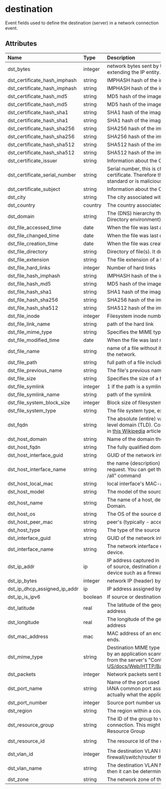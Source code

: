 # destination

Event fields used to define the destination (server) in a network connection event.

## Attributes

| Name | Type | Description | Sample Value |
|:---|:---|:---|:---|
 | dst_bytes | integer | network bytes sent by the dst_ip_addr. Another field can also be provided after extending the IP entity. We can also define the dst_ip_bytes field. | ```100``` |
 | dst_certificate_hash_imphash | string | IMPHASH hash of the image/binary/file | ```2505BD03D7BD285E50CE89CEC02B333B``` |
 | dst_certificate_hash_imphash | string | IMPHASH hash of the image/binary/file | ```2505BD03D7BD285E50CE89CEC02B333B``` |
 | dst_certificate_hash_md5 | string | MD5 hash of the image/binary/file | ```6A255BEBF3DBCD13585538ED47DBAFD7``` |
 | dst_certificate_hash_md5 | string | MD5 hash of the image/binary/file | ```6A255BEBF3DBCD13585538ED47DBAFD7``` |
 | dst_certificate_hash_sha1 | string | SHA1 hash of the image/binary/file | ```B0BF5AC2E81BBF597FAD5F349FEEB32CAC449FA2``` |
 | dst_certificate_hash_sha1 | string | SHA1 hash of the image/binary/file | ```B0BF5AC2E81BBF597FAD5F349FEEB32CAC449FA2``` |
 | dst_certificate_hash_sha256 | string | SHA256 hash of the image/binary/file | ```4668BB2223FFB983A5F1273B9E3D9FA2C5CE4A0F1FB18CA5C1B285762020073C``` |
 | dst_certificate_hash_sha256 | string | SHA256 hash of the image/binary/file | ```4668BB2223FFB983A5F1273B9E3D9FA2C5CE4A0F1FB18CA5C1B285762020073C``` |
 | dst_certificate_hash_sha512 | string | SHA512 hash of the image/binary/file | ```1AD1D79F85D8F6A50EA282F63898D652661DAA0C1FD361C22647CABC98A70E8CBCE83200D579D10DD0A3D46BE9496DCDFDDF28B0C5E9709343B032A8796FBECB``` |
 | dst_certificate_hash_sha512 | string | SHA512 hash of the image/binary/file | ```1AD1D79F85D8F6A50EA282F63898D652661DAA0C1FD361C22647CABC98A70E8CBCE83200D579D10DD0A3D46BE9496DCDFDDF28B0C5E9709343B032A8796FBECB``` |
 | dst_certificate_issuer | string | Information about the CA that issued the certificate | ```CN=neu5ron.local,OU=Admin``` |
 | dst_certificate_serial_number | string | Serial number, this is chosen by the CA (certificate authority) which issued the certificate. Therefore this can relatively be arbritary if the CA does not follow a standard or is malicious. | ```5157550``` |
 | dst_certificate_subject | string | Information about the CA that issued the certificate | ```CN=natetoken,OU=Admin,DC=neu5ron,DC=local``` |
 | dst_city | string | The city associated with the destination IP address | ```Burlington``` |
 | dst_country | country | The country associated with the destination IP address | ```USA``` |
 | dst_domain | string | The (DNS) hierarchy that encompasses multiple hosts (i.e a Windows Active Directory environment). | ```bigwheel.corporation.local``` |
 | dst_file_accessed_time | date | When the file was last accessed . Also known as `atime` | ```2016-11-25 18:21:47``` |
 | dst_file_changed_time | date | When the file was last changed. Also known as `ctime` | ```2016-11-25 18:21:47``` |
 | dst_file_creation_time | date | When the file was created. Also known as `crtime` | ```2016-11-25 18:21:47``` |
 | dst_file_directory | string | Directory of file(s). It does not include the file name | ```C:\users\wardog\``` |
 | dst_file_extension | string | The file extension of a file (.txt, .exe, etc) | ```exe``` |
 | dst_file_hard_links | integer | Number of hard links | ```3``` |
 | dst_file_hash_imphash | string | IMPHASH hash of the image/binary/file | ```2505BD03D7BD285E50CE89CEC02B333B``` |
 | dst_file_hash_md5 | string | MD5 hash of the image/binary/file | ```6A255BEBF3DBCD13585538ED47DBAFD7``` |
 | dst_file_hash_sha1 | string | SHA1 hash of the image/binary/file | ```B0BF5AC2E81BBF597FAD5F349FEEB32CAC449FA2``` |
 | dst_file_hash_sha256 | string | SHA256 hash of the image/binary/file | ```4668BB2223FFB983A5F1273B9E3D9FA2C5CE4A0F1FB18CA5C1B285762020073C``` |
 | dst_file_hash_sha512 | string | SHA512 hash of the image/binary/file | ```1AD1D79F85D8F6A50EA282F63898D652661DAA0C1FD361C22647CABC98A70E8CBCE83200D579D10DD0A3D46BE9496DCDFDDF28B0C5E9709343B032A8796FBECB``` |
 | dst_file_inode | integer | Filesystem inode number | `````` |
 | dst_file_link_name | string | path of the hard link | ```C:\Docs\My.exe``` |
 | dst_file_mime_type | string | Specifies the MIME type name specified for a file | ```application/msword``` |
 | dst_file_modified_time | date | When the file was last modified. Also known as `mtime` | ```2016-11-25 18:21:47``` |
 | dst_file_name | string | name of a file without its full path. This could be a local file or transmitted over the network. | ```a.exe``` |
 | dst_file_path | string | full path of a file including the name of the file. | ```C:\users\wardog\z.exe``` |
 | dst_file_previous_name | string | The file's previous name | ```C:\\Windows\system32\cmd.exe``` |
 | dst_file_size | string | Specifies the size of a file, in bytes | ```45``` |
 | dst_file_symlink | integer | 1 if the path is a symlink, otherwise 0 | ```0``` |
 | dst_file_symlink_name | string | path of the symlink | ```C:\Docs\My.exe``` |
 | dst_file_system_block_size | integer | Block size of filesystem | `````` |
 | dst_file_system_type | string | The file system type, ex:  fat32, ntfs, vmfs, ext3, ext4, xfs | ```ntfs``` |
 | dst_fqdn | string | The absolute (entire) value of the DNS hierarchy from the lowest level to the top level domain (TLD). Consists of the Hostname and Domain. This is best defined in [this Wikipedia](https://en.wikipedia.org/w/index.php?title=Fully_qualified_domain_name&oldid=911195384#Syntax) article on FQDN. | ```bob-berto-pc.bigwheel.corporation.local``` |
 | dst_host_domain | string | Name of the domain the host is part of or joined. | ```hunt.wardog.com``` |
 | dst_host_fqdn | string | The fully qualified domain name of the host | ```WKHR001.hunt.wardog.com``` |
 | dst_host_interface_guid | string | GUID of the network interface which was used for authentication request | ```{2BB33827-6BB6-48DB-8DE6-DB9E0B9F9C9B}``` |
 | dst_host_interface_name | string | the name (description) of the network interface that was used for authentication request. You can get the list of all available network adapters using "ipconfig /all" command | ```Microsoft Hyper-V Network Adapter``` |
 | dst_host_local_mac | string | local interface's MAC-address | ```18:64:72:F3:33:91``` |
 | dst_host_model | string | The model of the source device | ```Samsung Galaxy Note 10``` |
 | dst_host_name | string | The name of a host, device, node, or entity that is separate from the FQDN and Domain. | ```WKHR001``` |
 | dst_host_os | string | The OS of the source device | ```iOS``` |
 | dst_host_peer_mac | string | peer's (typically - access point) MAC-address | ```02:1A:C5:14:59:C9``` |
 | dst_host_type | string | The type of the source device | ```mobile``` |
 | dst_interface_guid | string | GUID of the network interface which was used for authentication request. | ```7C202E90-2FBE-4275-AB0E-9BF67E04BEDF``` |
 | dst_interface_name | string | The network interface used for the connection or session by the destination device. | ```eth02``` |
 | dst_ip_addr | ip | IP address captured in a network connection. This could be used in the context of source, destination and even NAT when it is provided by an intermediary NAT device such as a firewall. | ```192.168.1.2``` |
 | dst_ip_bytes | integer | network IP (header) bytes sent by the either the source or destination ip address | ```100``` |
 | dst_ip_dhcp_assigned_ip_addr | ip | IP address assigned by the DHCP server. | ```192.168.1.2``` |
 | dst_ip_is_ipv6 | boolean | If source or destination IP address is IP version 6 | ```false``` |
 | dst_latitude | real | The latitude of the geographical coordinate associated with the destination IP address | ```44.475833``` |
 | dst_longitude | real | The longitude of the geographical coordinate associated with the destination IP address | ```-73.211944``` |
 | dst_mac_address | mac | MAC address of an endpoint or network interface where a connection starts or ends. | ```00:11:22:33:44:55``` |
 | dst_mime_type | string | Destination MIME type as seen in (layer 7) application layer details or as defined by an application scanner such as an anti-virus/EDR. For HTTP this is usually from the server's "Content-Type" header. https://developer.mozilla.org/en-US/docs/Web/HTTP/Basics_of_HTTP/MIME_types/Complete_list_of_MIME_types | ```application/pdf``` |
 | dst_packets | integer | Network packets sent by the destination (Reply) | ```5``` |
 | dst_port_name | string | Name of the port used in a network connection. This is usually determined by IANA common port assignment. Therefore, this means its a guess and NOT actually what the application/ is what the actually. | ```netbios-dgm``` |
 | dst_port_number | integer | Source port number used in a network connection. | ```138``` |
 | dst_region | string | The region within a country associated with the destination IP address | ```Vermont``` |
 | dst_resource_group | string | The ID of the group to which the destination device belongs in a network connection. This might be an AWS account, or an Azure subscription or Resource Group | ```DatabaseVMs``` |
 | dst_resource_id | string | The resource Id of the destination device in a network connection | ```/subscriptions/33333333-8888-4444-a115-aaaaaaaaaaaa/resourcegroups/shokobo/providers/microsoft.compute/virtualmachines/sysmachine2``` |
 | dst_vlan_id | integer | The destination VLAN ID if it can be determined. Most commonly if from a firewall/switch/router then it can be determined | ```1000``` |
 | dst_vlan_name | string | The destination VLAN Name. Most commonly if from a firewall/switch/router then it can be determined | ```untrust-dmz``` |
 | dst_zone | string | The network zone of the destination, as defined by the reporting device. | ```dmz``` |
